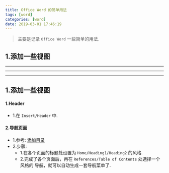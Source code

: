 ```yaml
---
title: Office Word 的简单用法
tags: [word]
categories: [word]
date: 2019-03-01 17:46:19
---
```


> 主要是记录 `Office Word` 一些简单的用法.

<!-- more -->

## 1.添加一些视图

***
***
***

## 1.添加一些视图
#### 1.Header
* 1.在 `Insert/Header` 中.

#### 2.导航页面
* 1.参考: [添加目录](https://www.zhihu.com/question/21263470)
* 2.步骤:
	* 1.在各个页面的标题处设置为 `Home/Heading1/Heading2` 的风格.
	* 2.完成了各个页面后，再在 `References/Table of Contents` 处选择一个风格的 导航，就可以自动生成一套导航菜单了.



